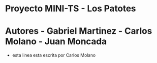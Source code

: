 # Proyecto MINI-TS - Los Patotes

# Autores - Gabriel Martinez - Carlos Molano - Juan Moncada

- esta linea esta escrita por Carlos Molano